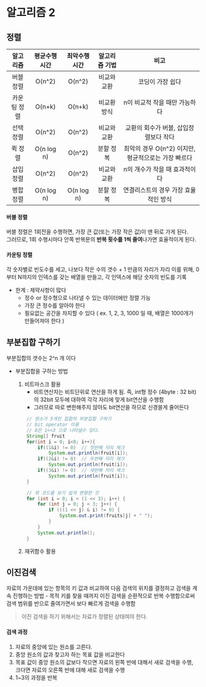 # 알고리즘 2

## 정렬
|알고리즘|평균수행시간|최악수행시간|알고리즘 기법|비고|
|:---:|:---:|:---:|:---:|:---:|
|버블 정렬|O(n^2)|O(n^2)|비교와 교환|코딩이 가장 쉽다|
|카운팅 정렬|O(n+k)|O(n+k)|비교환 방식|n이 비교적 작을 때만 가능하다|
|선택 정렬|O(n^2)|O(n^2)|비교와 교환|교환의 회수가 버블, 삽입정렬보다 작다|
|퀵 정렬|O(n log n)|O(n^2)|분할 정복|최악의 경우 O(n^2) 이지만, 평균적으로는 가장 빠르다|
|삽입 정렬|O(n^2)|O(n^2)|비교와 교환|n의 개수가 작을 때 효과적이다|
|병합 정렬|O(n log n)|O(n log n)|분할 정복|연결리스트의 경우 가장 효율적인 방식|


#### 버블 정렬
버블 정렬은 1회전을 수행하면, 가장 큰 값(또는 가장 작은 값)이 맨 뒤로 가게 된다.<br>
그러므로, 1회 수행시마다 안쪽 반복문의 **반복 횟수를 1씩 줄여**나가면 효율적이게 된다.

#### 카운팅 정렬
각 숫자별로 빈도수를 세고, 나보다 작은 수의 갯수 + 1 만큼의 자리가 자리
이를 위해, 0부터 N까지의 인덱스를 갖는 배열을 만들고, 각 인덱스에 해당 숫자의 빈도를 기록

- 한계 : 제약사항이 많다
    - 정수 or 정수형으로 나타낼 수 있는 데이터에만 정렬 가능
    - 가장 큰 정수를 알아야 한다
    - 필요없는 공간을 차지할 수 있다 ( ex. 1, 2, 3, 1000 일 때, 배열은 1000개가 만들어져야 한다 )

## 부분집합 구하기
부분집합의 갯수는 2^n 개 이다

- 부분집합을 구하는 방법
    1. 비트마스크 활용
        - 비트연산자는 비트단위로 연산을 하게 됨. 즉, int형 정수 (4byte : 32 bit)의 32bit 모두에 대하여 각각 자리에 맞게 bit연산을 수행함
        - 그러므로 따로 변한해주지 않아도 bit연산을 하므로 신경쓸게 줄어든다

    ```java
        // 원소가 3개인 집합의 부분집합 구하기
        // bit operator 이용
        // 8은 1<<3 으로 나타낼수 있다.
        String[] fruit
        for(int i = 0; i<8; i++){
            if((1&i) != 0)  // 첫번째 자리 체크
                System.out.println(fruit[i]);
            if((2&i) != 0)  // 두번째 자리 체크
                System.out.println(fruit[i]);
            if((3&i) != 0)  // 세번째 자리 체크
                System.out.println(fruit[i]);
        }

        // 위 코드를 보기 쉽게 변형한 것
        for (int i = 0; i < (1 << 3); i++) {
            for (int j = 0; j < 3; j++) {
                if (((1 << j) & i) != 0) {
                    System.out.print(fruits[j] + " ");
                }
            }
            System.out.println();
        }

    ```


    2. 재귀함수 활용


## 이진검색
자료의 가운데에 있는 항목의 키 값과 비교하여 다음 검색의 위치를 결정하고 검색을 계속 진행하는 방법
    - 목적 키를 찾을 때까지 이진 검색을 순환적으로 반복 수행함으로써 검색 범위를 반으로 줄여가면서 보다 빠르게 검색을 수행함
> 이진 검색을 하기 위해서는 자료가 정렬된 상태여야 한다.

#### 검색 과정
1. 자료의 중앙에 있는 원소를 고른다.
2. 중앙 원소의 값과 찾고자 하는 목표 값을 비교한다
3. 목표 값이 중앙 원소의 값보다 작으면 자료의 왼쪽 반에 대해서 새로 검색을 수행, 크다면 자료의 오른쪽 반에 대해 새로 검색을 수행
4. 1~3의 과정을 반복